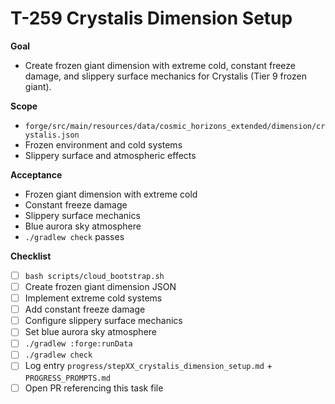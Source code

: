 # T-259 Crystalis Dimension Setup

**Goal**

- Create frozen giant dimension with extreme cold, constant freeze damage, and slippery surface mechanics for Crystalis (Tier 9 frozen giant).

**Scope**

- `forge/src/main/resources/data/cosmic_horizons_extended/dimension/crystalis.json`
- Frozen environment and cold systems
- Slippery surface and atmospheric effects

**Acceptance**

- Frozen giant dimension with extreme cold
- Constant freeze damage
- Slippery surface mechanics
- Blue aurora sky atmosphere
- `./gradlew check` passes

**Checklist**

- [ ] `bash scripts/cloud_bootstrap.sh`
- [ ] Create frozen giant dimension JSON
- [ ] Implement extreme cold systems
- [ ] Add constant freeze damage
- [ ] Configure slippery surface mechanics
- [ ] Set blue aurora sky atmosphere
- [ ] `./gradlew :forge:runData`
- [ ] `./gradlew check`
- [ ] Log entry `progress/stepXX_crystalis_dimension_setup.md` + `PROGRESS_PROMPTS.md`
- [ ] Open PR referencing this task file
